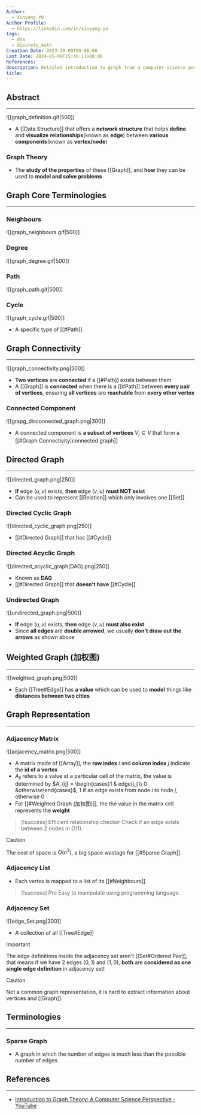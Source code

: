 ```yaml
---
Author:
  - Xinyang YU
Author Profile:
  - https://linkedin.com/in/xinyang-yu
tags:
  - dsa
  - discrete_math
Creation Date: 2023-10-09T09:08:00
Last Date: 2024-05-09T15:46:11+08:00
References: 
description: Detailed introduction to graph from a computer science perspective
title: 
---
```

## Abstract
---

![[graph_definition.gif|500]]

- A [[Data Structure]] that offers a **network structure** that helps **define** and **visualize** **relationships**(known as **edge**) between **various components**(known as **vertex/node**) 

### Graph Theory 
- The **study of the properties** of these [[Graph]], and **how** they can be used to **model and solve problems**



## Graph Core Terminologies
---
### Neighbours

![[graph_neighbours.gif|500]]

### Degree

![[graph_degree.gif|500]]

### Path

![[graph_path.gif|500]]

### Cycle

![[graph_cycle.gif|500]]

- A specific type of [[#Path]]

## Graph Connectivity
---

![[graph_connectivity.png|500]]

- **Two vertices** are **connected** if a [[#Path]] exists between them
- A [[Graph]] is **connected** when there is a [[#Path]] between **every pair of vertices**, ensuring **all vertices** are **reachable** from **every other vertex**

### Connected Component

![[grapg_disconnected_graph.png|300]]

- A connected component is **a subset of vertices** $V_{i} \subseteq V$ that form a [[#Graph Connectivity|connected graph]]   








## Directed Graph
---

![[directed_graph.png|250]]

- **If** edge $(u, v)$ exists, **then** edge $(v, u)$ **must NOT exist**
- Can be used to represent [[Relation]] which only involves one [[Set]] 

### Directed Cyclic Graph

![[directed_cyclic_graph.png|250]]

- [[#Directed Graph]] that has [[#Cycle]]

### Directed Acyclic Graph

![[directed_acyclic_graph(DAG).png|250]]

- Known as **DAG**
- [[#Directed Graph]] that **doesn't have** [[#Cycle]]


### Undirected Graph

![[undirected_graph.png|500]]

- **If** edge $(u, v)$ exists, **then** edge $(v, u)$ **must also exist**
- Since **all edges** are **double arrowed**, we usually **don't draw out the arrows** as shown above

## Weighted Graph (加权图)
---

![[weighted_graph.png|500]]


- Each [[Tree#Edge]] has **a value** which can be used to **model** things like **distances between two cities**

## Graph Representation
---
### Adjacency Matrix

![[adjacency_matrix.png|500]]

- A matrix made of [[Array]], the **row index** $i$ and **column index** $j$ indicate the **id of a vertex**
- $A_{ij}$ refers to a value at a particular cell of the matrix, the value is determined by $A_{ij} = \begin{cases}1 & edge(i,j)\\ 0 &otherwise\end{cases}$, $1$ if  an edge exists from node $i$ to node $j$, otherwise $0$
- For [[#Weighted Graph (加权图)]], the the value in the matrix cell represents the **weight**

>[!success] Efficient relationship checker
> Check if an edge exists between 2 nodes in $O(1)$.

>[!caution]
> The cost of space is $O(n^2)$, a big space wastage for [[#Sparse Graph]].

### Adjacency List
- Each vertex is mapped to a list of its [[#Neighbours]]

>[!success] Pro
> Easy to manipulate using programming language.

### Adjacency Set

![[edge_Set.png|300]]

- A collection of all [[Tree#Edge]]

>[!important]
> The edge definitions inside the adjacency set aren't [[Set#Ordered Pair]], that means if we have 2 edges $(0,1)$ and $(1,0)$, **both** are **considered as one single edge definition** in adjacency set!

>[!caution]
> Not a common graph representation, it is hard to extract information about vertices and [[Graph]].


## Terminologies
---


 


### Sparse Graph
- A graph in which the number of edges is much less than the possible number of edges


## References
---
- [Introduction to Graph Theory: A Computer Science Perspective - YouTube](https://www.youtube.com/watch?v=LFKZLXVO-Dg)